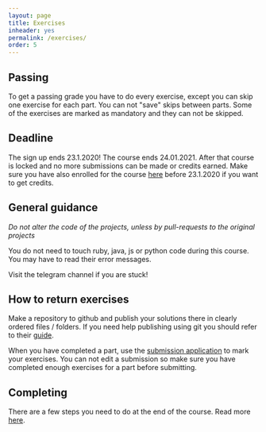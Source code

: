 ```yaml
---
layout: page
title: Exercises
inheader: yes
permalink: /exercises/
order: 5
---
```


## Passing ##

To get a passing grade you have to do every exercise, except you can skip one exercise for each part. You can not "save" skips between parts. Some of the exercises are marked as mandatory and they can not be skipped. 

## Deadline ##

The sign up ends 23.1.2020! The course ends 24.01.2021. After that course is locked and no more submissions can be made or credits earned. Make sure you have also enrolled for the course [here](https://courses.helsinki.fi/en/aytkt21025en/129059389) before 23.1.2020 if you want to get credits.

## General guidance ##

*Do not alter the code of the projects, unless by pull-requests to the original projects*

You do not need to touch ruby, java, js or python code during this course. You may have to read their error messages.

Visit the telegram channel if you are stuck!

## How to return exercises ##

Make a repository to github and publish your solutions there in clearly ordered files / folders.
If you need help publishing using git you should refer to their [guide](https://guides.github.com/activities/hello-world/).

When you have completed a part, use the [submission application](https://studies.cs.helsinki.fi/stats/courses/docker2020) to mark your exercises. You can not edit a submission so make sure you have completed enough exercises for a part before submitting.

## Completing ##

There are a few steps you need to do at the end of the course. Read more [here](/completion).
